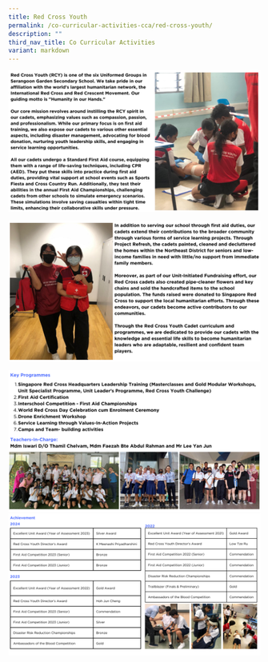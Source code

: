 ```yaml
---
title: Red Cross Youth
permalink: /co-curricular-activities-cca/red-cross-youth/
description: ""
third_nav_title: Co Curricular Activities
variant: markdown
---
```

![](/images/redcross2024__1_.png)

![](/images/redcross2024__2_.png)

![](/images/redcross2024__3_.png)
![](/images/redcross2024__4_.png)